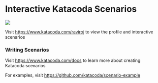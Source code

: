 # Interactive Katacoda Scenarios

[![](http://shields.katacoda.com/katacoda/raviroj/count.svg)](https://www.katacoda.com/raviroj "Get your profile on Katacoda.com")

Visit https://www.katacoda.com/raviroj to view the profile and interactive scenarios

### Writing Scenarios
Visit https://www.katacoda.com/docs to learn more about creating Katacoda scenarios

For examples, visit https://github.com/katacoda/scenario-example

